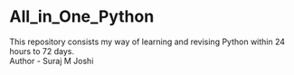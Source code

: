 # All_in_One_Python
This repository consists my way of learning and revising Python within 24 hours to 72 days.
<br>
Author - Suraj M Joshi 
